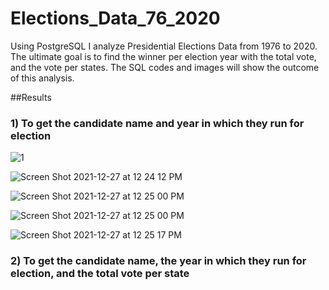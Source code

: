 # Elections_Data_76_2020
Using PostgreSQL I analyze Presidential Elections Data from 1976 to 2020. The ultimate goal is to find the winner per election year with the total vote, and the vote per states. The SQL codes and images will show the outcome of this analysis.

##Results

### 1) To get the candidate name and year in which they run for election
![1](https://user-images.githubusercontent.com/78506782/147494855-c466340c-4ce6-46b7-97b3-0ad93d33834a.png)

![Screen Shot 2021-12-27 at 12 24 12 PM](https://user-images.githubusercontent.com/78506782/147494869-2615787f-9c54-4750-88cd-647896a6f2da.png)

![Screen Shot 2021-12-27 at 12 25 00 PM](https://user-images.githubusercontent.com/78506782/147494956-95ec2ce9-cb7b-4b63-b671-8b09116d6698.png)

![Screen Shot 2021-12-27 at 12 25 00 PM](https://user-images.githubusercontent.com/78506782/147495234-bb7c4840-0c0b-41b3-881b-08dbabd9a554.png)

![Screen Shot 2021-12-27 at 12 25 17 PM](https://user-images.githubusercontent.com/78506782/147495250-1fe8cf68-8555-4e97-9f06-1ba66abad1c3.png)

### 2) To get the candidate name, the year in which they run for election, and the total vote per state

